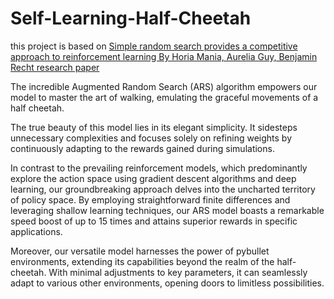 # Self-Learning-Half-Cheetah
this project is based on [Simple random search provides a competitive approach to reinforcement learning By Horia Mania, Aurelia Guy, Benjamin Recht research paper](https://arxiv.org/abs/1803.07055)

The incredible Augmented Random Search (ARS) algorithm empowers our model to master the art of walking, emulating the graceful movements of a half cheetah.

The true beauty of this model lies in its elegant simplicity. It sidesteps unnecessary complexities and focuses solely on refining weights by continuously adapting to the rewards gained during simulations.

In contrast to the prevailing reinforcement models, which predominantly explore the action space using gradient descent algorithms and deep learning, our groundbreaking approach delves into the uncharted territory of policy space. By employing straightforward finite differences and leveraging shallow learning techniques, our ARS model boasts a remarkable speed boost of up to 15 times and attains superior rewards in specific applications.

Moreover, our versatile model harnesses the power of pybullet environments, extending its capabilities beyond the realm of the half-cheetah. With minimal adjustments to key parameters, it can seamlessly adapt to various other environments, opening doors to limitless possibilities.
